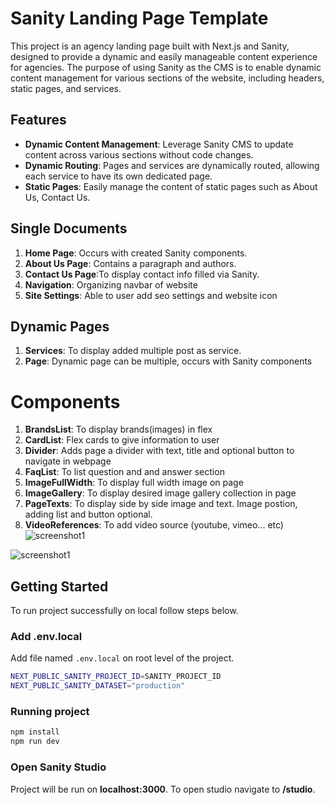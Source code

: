 # Sanity Landing Page Template

This project is an agency landing page built with Next.js and Sanity, designed to provide a dynamic and easily manageable content experience for agencies. The purpose of using Sanity as the CMS is to enable dynamic content management for various sections of the website, including headers, static pages, and services.

## Features

- **Dynamic Content Management**: Leverage Sanity CMS to update content across various sections without code changes.
- **Dynamic Routing**: Pages and services are dynamically routed, allowing each service to have its own dedicated page.
- **Static Pages**: Easily manage the content of static pages such as About Us, Contact Us.

## Single Documents

1. **Home Page**: Occurs with created Sanity components.
2. **About Us Page**: Contains a paragraph and authors.
3. **Contact Us Page**:To display contact info filled via Sanity.
4. **Navigation**: Organizing navbar of website
5. **Site Settings**: Able to user add seo settings and website icon

## Dynamic Pages

1. **Services**: To display added multiple post as service.
2. **Page**: Dynamic page can be multiple, occurs with Sanity components

# Components

1. **BrandsList**: To display brands(images) in flex
2. **CardList**: Flex cards to give information to user
3. **Divider**: Adds page a divider with text, title and optional button to navigate in webpage
4. **FaqList**: To list question and and answer section
5. **ImageFullWidth**: To display full width image on page
6. **ImageGallery**: To display desired image gallery collection in page
7. **PageTexts**: To display side by side image and text. Image postion, adding list and button optional.
8. **VideoReferences**: To add video source (youtube, vimeo... etc)
\
![screenshot1](https://res.cloudinary.com/dfatlyafz/image/upload/v1725792726/tefvl40gooh2isdpw4z0.png)

![screenshot1](https://res.cloudinary.com/dfatlyafz/image/upload/v1725792726/hafxpn3qwcpljisu6qu2.png)

## Getting Started
To run project successfully on local follow steps below.

### Add .env.local
Add file named `.env.local` on root level of the project.

```bash
NEXT_PUBLIC_SANITY_PROJECT_ID=SANITY_PROJECT_ID
NEXT_PUBLIC_SANITY_DATASET="production"
```

### Running project 
```bash
npm install
npm run dev
```

### Open Sanity Studio
Project will be run on **localhost:3000**. To open studio navigate to **/studio**.
